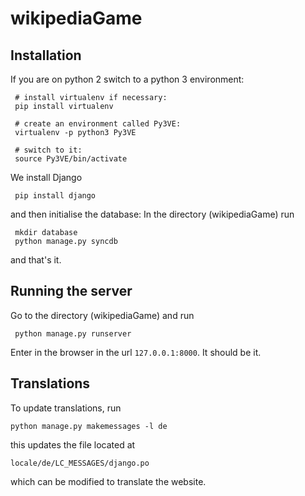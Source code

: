 wikipediaGame
=============

Installation
------------
If you are on python 2 switch to a python 3 environment:
     
     # install virtualenv if necessary:
     pip install virtualenv
     
     # create an environment called Py3VE:
     virtualenv -p python3 Py3VE
     
     # switch to it:
     source Py3VE/bin/activate
     
We install Django

     pip install django

and then initialise the database: In the directory (wikipediaGame) run
     
     mkdir database
     python manage.py syncdb

and that's it.

Running the server
------------------

Go to the directory (wikipediaGame) and run

     python manage.py runserver

Enter in the browser in the url `127.0.0.1:8000`. It should be it.

Translations
------------

To update translations, run

	python manage.py makemessages -l de

this updates the file located at 

	locale/de/LC_MESSAGES/django.po

which can be modified to translate the website.





